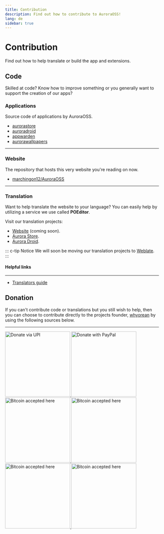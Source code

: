 ```yaml
---
title: Contribution
description: Find out how to contribute to AuroraOSS!
lang: de
sidebar: true
---
```


# Contribution

Find out how to help translate or build the app and extensions.

## Code <code-icon color="#0aff50" />

Skilled at code? Know how to improve something or you generally want to support the creation of our apps?

### Applications <apps-icon color="#ff0040" />

Source code of applications by AuroraOSS.

-   [aurorastore](https://gitlab.com/auroraoss/aurorastore)
-   [auroradroid](https://gitlab.com/auroraoss/auroradroid)
-   [appwarden](https://gitlab.com/auroraoss/appwarden)
-   [aurorawallpapers](https://gitlab.com/auroraoss/aurorawallpapers)

---

### Website <brand-html5-icon color="#ff6421" />

The repository that hosts this very website you're reading on now.

-   [marchingon12/AuroraOSS](https://github.com/marchingon12/AuroraOSS)

---

### Translation <language-icon color="#72e8f7" />

Want to help translate the website to your language? You can easily help by utilizing a service we use called **POEditor**.

Visit our translation projects:

-   [Website](https://poeditor.com/join/project/54swaCpFXJ) (coming soon).
-   [Aurora Store](https://poeditor.com/join/project/54swaCpFXJ).
-   [Aurora Droid](https://poeditor.com/join/project/a9lzT3YrI4).

::: c-tip Notice
We will soon be moving our translation projects to [Weblate](https://hosted.weblate.org).
:::

<!-- #### Project status
***
Aurora Store v4

<a href="https://hosted.weblate.org/engage/tachiyomi/?utm_source=widget">
	<img src="https://hosted.weblate.org/widgets/tachiyomi/-/horizontal-auto.svg" alt="Translation status" />
</a>
***
Aurora Website

<a href="https://hosted.weblate.org/engage/tachiyomi/?utm_source=widget">
	<img src="https://hosted.weblate.org/widgets/tachiyomi/-/horizontal-auto.svg" alt="Translation status" />
</a> -->

#### Helpful links

---

-   [Translators guide](https://poeditor.com/blog/translators-guide-software-localization/)

<!-- - [Translators guide](https://docs.weblate.org/en/latest/user/translating.html)
- [Secondary-languages](https://docs.weblate.org/en/latest/user/profile.html#secondary-languages)
- [Subscriptions](https://docs.weblate.org/en/latest/user/profile.html#subscriptions)
- [Glossary](https://docs.weblate.org/en/latest/user/translating.html#glossary) -->

## Donation <coin-icon color="#ffc414" />

If you can't contribute code or translations but you still wish to help, then you can choose to contribute directly to the projects founder, [whyorean](https://gitlab.com/whyorean/) by using the following sources below.

---

<a href="/contribution/UPI/">
	<img width="213" style="border:0px;width:213px;" src="/assets/upibutton.png" style="border-radius: 5%" alt="Donate via UPI" />
</a>
<a href="http://www.paypal.me/AuroraDev" target="_blank" rel="noopener">
	<img width="213" style="border:0px;width:213px;" src="/assets/paypalbutton.png" style="border-radius: 5%" alt="Donate with PayPal" />
</a>
<a href="https://liberapay.com/whyorean/" target="_blank" rel="noopener">
	<img width="213" style="border:0px;width:213px;" src="/assets/liberapaybutton.png" style="border-radius: 5%" alt="Bitcoin accepted here" />
</a>

<a href="/contribution/BTC/" >
	<img width="213" style="border:0px;width:213px;" src="/assets/bitcoinbutton.png" style="border-radius: 5%" alt="Bitcoin accepted here" />
</a>
<a href="/contribution/BCH/" >
	<img width="213" style="border:0px;width:213px;" src="/assets/btcashbutton.png" style="border-radius: 5%" alt="Bitcoin accepted here" />
</a>
<a href="/contribution/ETH/" >
	<img width="213" style="border:0px;width:213px;" src="/assets/etherumbutton.png" style="border-radius: 5%" alt="Bitcoin accepted here" />
</a>
